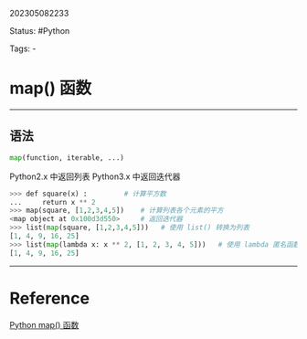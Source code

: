 202305082233

Status: #Python 

Tags: -

# map() 函数

---

## 语法


```python
map(function, iterable, ...)
```

Python2.x 中返回列表
Python3.x 中返回迭代器

```python
>>> def square(x) :         # 计算平方数  
...     return x ** 2  
>>> map(square, [1,2,3,4,5])    # 计算列表各个元素的平方  
<map object at 0x100d3d550>     # 返回迭代器  
>>> list(map(square, [1,2,3,4,5]))   # 使用 list() 转换为列表  
[1, 4, 9, 16, 25]  
>>> list(map(lambda x: x ** 2, [1, 2, 3, 4, 5]))   # 使用 lambda 匿名函数  
[1, 4, 9, 16, 25]  
```



---
# Reference

[Python map() 函数](https://www.runoob.com/python/python-func-map.html)
